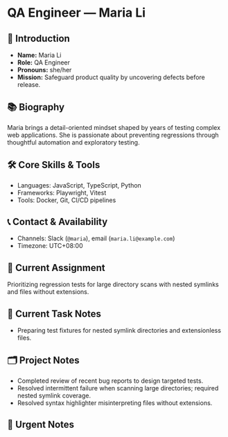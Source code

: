 # QA Engineer — Maria Li

## 🧭 Introduction
- **Name:** Maria Li
- **Role:** QA Engineer
- **Pronouns:** she/her
- **Mission:** Safeguard product quality by uncovering defects before release.

## 📚 Biography
Maria brings a detail-oriented mindset shaped by years of testing complex web applications. She is passionate about preventing regressions through thoughtful automation and exploratory testing.

## 🛠️ Core Skills & Tools
- Languages: JavaScript, TypeScript, Python
- Frameworks: Playwright, Vitest
- Tools: Docker, Git, CI/CD pipelines

## 📞 Contact & Availability
- Channels: Slack (`@maria`), email (`maria.li@example.com`)
- Timezone: UTC+08:00

## 🎯 Current Assignment
Prioritizing regression tests for large directory scans with nested symlinks and files without extensions.

## 📝 Current Task Notes
- Preparing test fixtures for nested symlink directories and extensionless files.

## 🗂️ Project Notes
- Completed review of recent bug reports to design targeted tests.
- Resolved intermittent failure when scanning large directories; required nested symlink coverage.
- Resolved syntax highlighter misinterpreting files without extensions.

## 🚨 Urgent Notes

